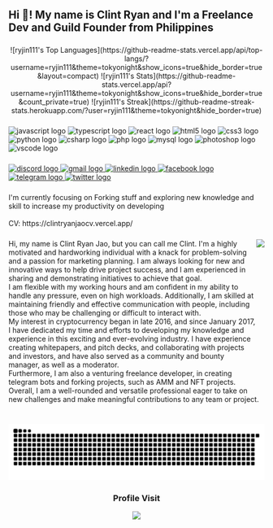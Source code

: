 <h2 align="left">Hi 👋! My name is Clint Ryan and I'm a Freelance Dev and Guild Founder from Philippines</h2>

###

<center>
![ryjin111's Top Languages](https://github-readme-stats.vercel.app/api/top-langs/?username=ryjin111&theme=tokyonight&show_icons=true&hide_border=true&layout=compact)
![ryjin111's Stats](https://github-readme-stats.vercel.app/api?username=ryjin111&theme=tokyonight&show_icons=true&hide_border=true&count_private=true)
![ryjin111's Streak](https://github-readme-streak-stats.herokuapp.com/?user=ryjin111&theme=tokyonight&hide_border=true)
<center>

###

<div align="left">
  <img src="https://cdn.jsdelivr.net/gh/devicons/devicon/icons/javascript/javascript-original.svg" height="30" width="42" alt="javascript logo"  />
  <img src="https://cdn.jsdelivr.net/gh/devicons/devicon/icons/typescript/typescript-plain.svg" height="30" width="42" alt="typescript logo"  />
  <img src="https://cdn.jsdelivr.net/gh/devicons/devicon/icons/react/react-original.svg" height="30" width="42" alt="react logo"  />
  <img src="https://cdn.jsdelivr.net/gh/devicons/devicon/icons/html5/html5-original.svg" height="30" width="42" alt="html5 logo"  />
  <img src="https://cdn.jsdelivr.net/gh/devicons/devicon/icons/css3/css3-original.svg" height="30" width="42" alt="css3 logo"  />
  <img src="https://cdn.jsdelivr.net/gh/devicons/devicon/icons/python/python-original.svg" height="30" width="42" alt="python logo"  />
  <img src="https://cdn.jsdelivr.net/gh/devicons/devicon/icons/csharp/csharp-original.svg" height="30" width="42" alt="csharp logo"  />
  <img src="https://cdn.jsdelivr.net/gh/devicons/devicon/icons/php/php-original.svg" height="30" width="42" alt="php logo"  />
  <img src="https://cdn.jsdelivr.net/gh/devicons/devicon/icons/mysql/mysql-original.svg" height="30" width="42" alt="mysql logo"  />
  <img src="https://cdn.jsdelivr.net/gh/devicons/devicon/icons/photoshop/photoshop-plain.svg" height="30" width="42" alt="photoshop logo"  />
  <img src="https://cdn.jsdelivr.net/gh/devicons/devicon/icons/vscode/vscode-original.svg" height="30" width="42" alt="vscode logo"  />
</div>

###

<div align="left">
  <a href="Clint | Raijinshu#3848" target="_blank">
    <img src="https://img.shields.io/static/v1?message=Discord&logo=discord&label=&color=7289DA&logoColor=white&labelColor=&style=for-the-badge" height="35" alt="discord logo"  />
  </a>
  <a href="ryjinmeister111@gmail.com" target="_blank">
    <img src="https://img.shields.io/static/v1?message=Gmail&logo=gmail&label=&color=D14836&logoColor=white&labelColor=&style=for-the-badge" height="35" alt="gmail logo"  />
  </a>
  <a href="https://www.linkedin.com/in/clint-ryan-jao-ryjin111/" target="_blank">
    <img src="https://img.shields.io/static/v1?message=LinkedIn&logo=linkedin&label=&color=0077B5&logoColor=white&labelColor=&style=for-the-badge" height="35" alt="linkedin logo"  />
  </a>
  <a href="https://www.facebook.com/MyNameIsClintRyan/" target="_blank">
    <img src="https://img.shields.io/static/v1?message=Facebook&logo=facebook&label=&color=1877F2&logoColor=white&labelColor=&style=for-the-badge" height="35" alt="facebook logo"  />
  </a>
  <a href="https://t.me/clintmod111" target="_blank">
    <img src="https://img.shields.io/static/v1?message=Telegram&logo=telegram&label=&color=2CA5E0&logoColor=white&labelColor=&style=for-the-badge" height="35" alt="telegram logo"  />
  </a>
  <a href="https://twitter.com/clintmod111" target="_blank">
    <img src="https://img.shields.io/static/v1?message=Twitter&logo=twitter&label=&color=1DA1F2&logoColor=white&labelColor=&style=for-the-badge" height="35" alt="twitter logo"  />
  </a>
</div>

###

<p align="left">I'm currently focusing on Forking stuff and exploring new knowledge and skill to increase my productivity on developing<br><br>CV: https://clintryanjaocv.vercel.app/</p>

###

<img align="right" height="300" src="https://i.imgur.com/ZBXAvG5.jpg"  />

###

<p align="left">Hi, my name is Clint Ryan Jao, but you can call me Clint. I'm a highly motivated and hardworking individual with a knack for problem-solving and a passion for marketing planning. I am always looking for new and innovative ways to help drive project success, and I am experienced in sharing and demonstrating initiatives to achieve that goal.<br>I am flexible with my working hours and am confident in my ability to handle any pressure, even on high workloads. Additionally, I am skilled at maintaining friendly and effective communication with people, including those who may be challenging or difficult to interact with.<br>My interest in cryptocurrency began in late 2016, and since January 2017, I have dedicated my time and efforts to developing my knowledge and experience in this exciting and ever-evolving industry. I have experience creating whitepapers, and pitch decks, and collaborating with projects and investors, and have also served as a community and bounty manager, as well as a moderator.<br>Furthermore, I am also a venturing freelance developer, in creating telegram bots and forking projects, such as AMM and NFT projects. Overall, I am a well-rounded and versatile professional eager to take on new challenges and make meaningful contributions to any team or project.</p>

###

<br clear="both">

<img src="/github-contribution-grid-snake.svg" alt="Snake animation" />

###

<div align="center">
<h3>Profile Visit</h3>
  <img src="https://profile-counter.glitch.me/ryjin111/count.svg?"  />
</div>

###
